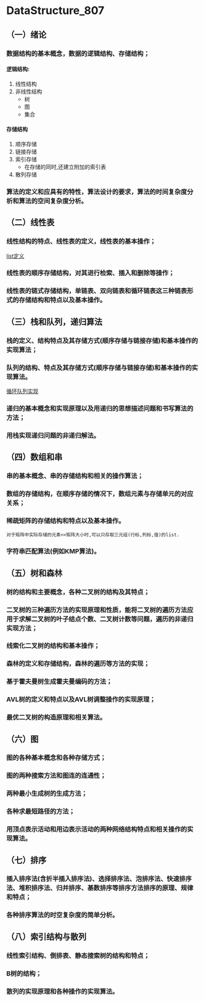 # DataStructure_807

## （一）绪论

### 数据结构的基本概念，数据的逻辑结构、存储结构；

#### 逻辑结构:
1. 线性结构
2. 非线性结构
    - 树
    - 图
    - 集合

#### 存储结构

1. 顺序存储
2. 链接存储
3. 索引存储
    - 在存储的同时,还建立附加的索引表
4. 散列存储

### 算法的定义和应具有的特性，算法设计的要求，算法的时间复杂度分析和算法的空间复杂度分析。
 
## （二）线性表
 
### 线性结构的特点、线性表的定义，线性表的基本操作；
[list定义](./List/List.h)

### 线性表的顺序存储结构，对其进行检索、插入和删除等操作；
 
### 线性表的链式存储结构，单链表、双向链表和循环链表这三种链表形式的存储结构和特点以及基本操作。
 
## （三）栈和队列，递归算法
 
### 栈的定义、结构特点及其存储方式(顺序存储与链接存储)和基本操作的实现算法；
 
### 队列的结构、特点及其存储方式(顺序存储与链接存储)和基本操作的实现算法。
[循环队列实现](./List/CircularQueue.h)
 
### 递归的基本概念和实现原理以及用递归的思想描述问题和书写算法的方法；
 
### 用栈实现递归问题的非递归解法。
 
## （四）数组和串
 
### 串的基本概念、串的存储结构和相关的操作算法；
 
### 数组的存储结构，在顺序存储的情况下，数组元素与存储单元的对应关系；
 
### 稀疏矩阵的存储结构和特点以及基本操作。
    对于矩阵中实际存储的元素<<矩阵大小时,可以只存取三元组(行标,列标,值)的list.
 
### 字符串匹配算法(例如KMP算法)。
 
## （五）树和森林
 
### 树的结构和主要概念，各种二叉树的结构及其特点；
 
### 二叉树的三种遍历方法的实现原理和性质，能将二叉树的遍历方法应用于求解二叉树的叶子结点个数、二叉树计数等问题，遍历的非递归实现方法；
 
### 线索化二叉树的结构和基本操作；
 
### 森林的定义和存储结构，森林的遍历等方法的实现；

### 基于霍夫曼树生成霍夫曼编码的方法；

### AVL树的定义和特点以及AVL树调整操作的实现原理；

### 最优二叉树的构造原理和相关算法。

## （六）图

### 图的各种基本概念和各种存储方式；

### 图的两种搜索方法和图连的连通性；

### 两种最小生成树的生成方法；

### 各种求最短路径的方法；

### 用顶点表示活动和用边表示活动的两种网络结构特点和相关操作的实现算法。

## （七）排序

### 插入排序法(含折半插入排序法)、选择排序法、泡排序法、快速排序法、堆积排序法、归并排序、基数排序等排序方法排序的原理、规律和特点；

### 各种排序算法的时空复杂度的简单分析。

## （八）索引结构与散列

### 线性索引结构、倒排表、静态搜索树的结构和特点；

### B树的结构；

### 散列的实现原理和各种操作的实现算法。